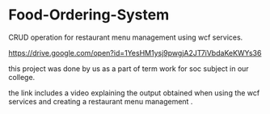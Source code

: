 # Food-Ordering-System

CRUD operation for restaurant menu management using wcf services.


https://drive.google.com/open?id=1YesHM1ysj9pwgjA2JT7iVbdaKeKWYs36



this project was done by us as a part of term work for soc subject in our college.



the link includes a video explaining the output obtained when using the wcf services and creating a restaurant menu management .
